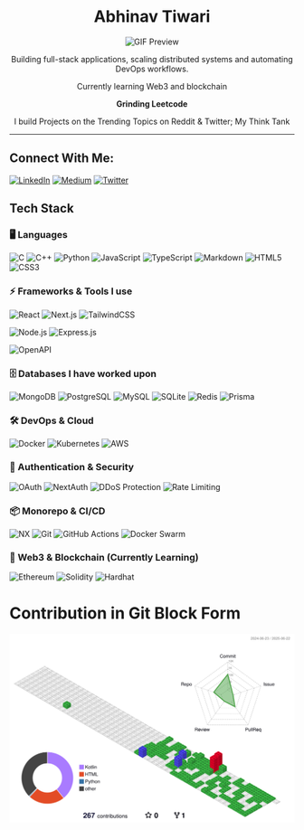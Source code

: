 <div align="center">
  <h1><b></b>Abhinav Tiwari</b></h1>
  <img src="https://github.com/tiwaryfied/tiwaryfied/blob/main/AbhinavTiwari.gif" alt="GIF Preview" />
  
  <p>Building full-stack applications, scaling distributed systems and automating DevOps workflows.</p>
  <p>Currently learning Web3 and blockchain</p>
  <p><b>Grinding Leetcode</b></p>
  <p>I build Projects on the Trending Topics on Reddit & Twitter; My Think Tank</p>
</div>


---

<div align ="centre"> 
  
## Connect With Me:
[![LinkedIn](https://img.shields.io/badge/LinkedIn-%230077B5.svg?style=for-the-badge&logo=linkedin&logoColor=white)](https://linkedin.com/in/abhinavspeakss)
[![Medium](https://img.shields.io/badge/Medium-12100E?style=for-the-badge&logo=medium&logoColor=white)](https://medium.com/@_abhinavtiwari_)
[![Twitter](https://img.shields.io/badge/Twitter-%231DA1F2.svg?style=for-the-badge&logo=twitter&logoColor=white)](https://twitter.com/tiwaryfied)

## Tech Stack

### 🖥️ Languages
![C](https://img.shields.io/badge/C-%2300599C.svg?style=for-the-badge&logo=c&logoColor=white)
![C++](https://img.shields.io/badge/C++-%2300599C.svg?style=for-the-badge&logo=c%2B%2B&logoColor=white)
![Python](https://img.shields.io/badge/Python-%233776AB.svg?style=for-the-badge&logo=python&logoColor=white)
![JavaScript](https://img.shields.io/badge/JavaScript-%23F7DF1E.svg?style=for-the-badge&logo=javascript&logoColor=black)
![TypeScript](https://img.shields.io/badge/TypeScript-%23007ACC.svg?style=for-the-badge&logo=typescript&logoColor=white)
![Markdown](https://img.shields.io/badge/Markdown-%23000000.svg?style=for-the-badge&logo=markdown&logoColor=white)
![HTML5](https://img.shields.io/badge/HTML5-%23E34F26.svg?style=for-the-badge&logo=html5&logoColor=white)
![CSS3](https://img.shields.io/badge/CSS3-%231572B6.svg?style=for-the-badge&logo=css3&logoColor=white)

### ⚡ Frameworks & Tools I use
![React](https://img.shields.io/badge/React-%2361DAFB.svg?style=for-the-badge&logo=react&logoColor=black)
![Next.js](https://img.shields.io/badge/Next.js-%23000000.svg?style=for-the-badge&logo=next.js&logoColor=white)
![TailwindCSS](https://img.shields.io/badge/TailwindCSS-%2338B2AC.svg?style=for-the-badge&logo=tailwind-css&logoColor=white)
<!-- ![Redux](https://img.shields.io/badge/Redux-%23764ABC.svg?style=for-the-badge&logo=redux&logoColor=white)
![Recoil](https://img.shields.io/badge/Recoil-%2361DAFB.svg?style=for-the-badge&logo=react&logoColor=black) -->
![Node.js](https://img.shields.io/badge/Node.js-%2343853D.svg?style=for-the-badge&logo=node.js&logoColor=white)
![Express.js](https://img.shields.io/badge/Express.js-%23404D59.svg?style=for-the-badge&logo=express&logoColor=white)
<!-- ![GraphQL](https://img.shields.io/badge/GraphQL-E10098.svg?style=for-the-badge&logo=graphql&logoColor=white) 
![JWT](https://img.shields.io/badge/JWT-%23000000.svg?style=for-the-badge&logo=json-web-tokens&logoColor=white)
![gRPC](https://img.shields.io/badge/gRPC-%23009688.svg?style=for-the-badge&logo=grpc&logoColor=white)
![WebRTC](https://img.shields.io/badge/WebRTC-%23FF9800.svg?style=for-the-badge&logo=webrtc&logoColor=white)-->
<!-- ![WebSockets](https://img.shields.io/badge/WebSockets-%2300ACD7.svg?style=for-the-badge&logo=websocket&logoColor=white) -->
![OpenAPI](https://img.shields.io/badge/OpenAPI-%23008080.svg?style=for-the-badge&logo=openapiinitiative&logoColor=white)

### 🗄️ Databases I have worked upon
![MongoDB](https://img.shields.io/badge/MongoDB-%2347A248.svg?style=for-the-badge&logo=mongodb&logoColor=white)
![PostgreSQL](https://img.shields.io/badge/PostgreSQL-%23336791.svg?style=for-the-badge&logo=postgresql&logoColor=white)
![MySQL](https://img.shields.io/badge/MySQL-%2300f.svg?style=for-the-badge&logo=mysql&logoColor=white)
![SQLite](https://img.shields.io/badge/SQLite-%23003B57.svg?style=for-the-badge&logo=sqlite&logoColor=white)
![Redis](https://img.shields.io/badge/Redis-%23DC382D.svg?style=for-the-badge&logo=redis&logoColor=white)
![Prisma](https://img.shields.io/badge/Prisma-%23000000.svg?style=for-the-badge&logo=prisma&logoColor=white)

### 🛠 DevOps & Cloud
![Docker](https://img.shields.io/badge/Docker-%230db7ed.svg?style=for-the-badge&logo=docker&logoColor=white)
![Kubernetes](https://img.shields.io/badge/Kubernetes-%23326CE5.svg?style=for-the-badge&logo=kubernetes&logoColor=white)
![AWS](https://img.shields.io/badge/AWS-%23FF9900.svg?style=for-the-badge&logo=amazon-aws&logoColor=white)
<!-- ![Serverless](https://img.shields.io/badge/Serverless-%23FD5750.svg?style=for-the-badge&logo=serverless&logoColor=white)
![Zapier](https://img.shields.io/badge/Zapier-%23FF4A00.svg?style=for-the-badge&logo=zapier&logoColor=white)
![AutoScaling](https://img.shields.io/badge/AutoScaling-%23FCA311.svg?style=for-the-badge&logo=amazonaws&logoColor=white)
![Prometheus](https://img.shields.io/badge/Prometheus-%23E6522C.svg?style=for-the-badge&logo=prometheus&logoColor=white)
![Grafana](https://img.shields.io/badge/Grafana-%23F46800.svg?style=for-the-badge&logo=grafana&logoColor=white) -->

### 🔗 Authentication & Security
![OAuth](https://img.shields.io/badge/OAuth-%23E3008C.svg?style=for-the-badge&logo=oauth&logoColor=white)
![NextAuth](https://img.shields.io/badge/NextAuth-%23000000.svg?style=for-the-badge&logo=next.js&logoColor=white)
![DDoS Protection](https://img.shields.io/badge/DDoS%20Protection-%23FF0000.svg?style=for-the-badge&logo=cloudflare&logoColor=white)
![Rate Limiting](https://img.shields.io/badge/Rate%20Limiting-%23E65100.svg?style=for-the-badge&logo=apache&logoColor=white)

### 📦 Monorepo & CI/CD
![NX](https://img.shields.io/badge/NX-%23007ACC.svg?style=for-the-badge&logo=nrwl&logoColor=white)
![Git](https://img.shields.io/badge/Git-%23F05033.svg?style=for-the-badge&logo=git&logoColor=white)
![GitHub Actions](https://img.shields.io/badge/GitHub%20Actions-%232671E5.svg?style=for-the-badge&logo=githubactions&logoColor=white)
![Docker Swarm](https://img.shields.io/badge/Docker%20Swarm-%230db7ed.svg?style=for-the-badge&logo=docker&logoColor=white)

### 🔗 Web3 & Blockchain (Currently Learning)
![Ethereum](https://img.shields.io/badge/Ethereum-%233C3C3D.svg?style=for-the-badge&logo=ethereum&logoColor=white)
![Solidity](https://img.shields.io/badge/Solidity-%23363636.svg?style=for-the-badge&logo=solidity&logoColor=white)
![Hardhat](https://img.shields.io/badge/Hardhat-%23FFCB05.svg?style=for-the-badge&logo=hardhat&logoColor=black)

</div>


<div>
<h1>Contribution in Git Block Form</h1>
<img src = "./profile-3d-contrib/profile-gitblock.svg" alt = "3D Contribution Chart">
</div>





